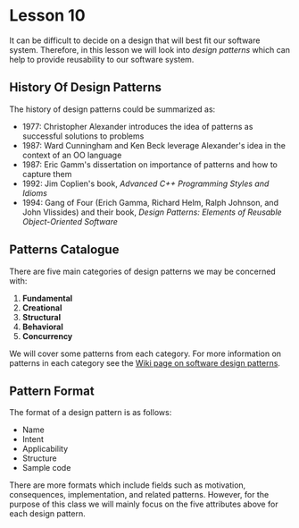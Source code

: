# Lesson 10

It can be difficult to decide on a design that will best fit our software system. Therefore, in this lesson we will look into _design patterns_ which can help to provide reusability to our software system.

## History Of Design Patterns

The history of design patterns could be summarized as:

- 1977: Christopher Alexander introduces the idea of patterns as successful solutions to problems
- 1987: Ward Cunningham and Ken Beck leverage Alexander's idea in the context of an OO language
- 1987: Eric Gamm's dissertation on importance of patterns and how to capture them
- 1992: Jim Coplien's book, _Advanced C++ Programming Styles and Idioms_
- 1994: Gang of Four (Erich Gamma, Richard Helm, Ralph Johnson, and John Vlissides) and their book, _Design Patterns: Elements of Reusable Object-Oriented Software_

## Patterns Catalogue

There are five main categories of design patterns we may be concerned with:

1. **Fundamental**
2. **Creational**
3. **Structural**
4. **Behavioral**
5. **Concurrency**

We will cover some patterns from each category. For more information on patterns in each category see the [Wiki page on software design patterns](https://en.wikipedia.org/wiki/Software_design_pattern).

## Pattern Format

The format of a design pattern is as follows:

- Name
- Intent
- Applicability
- Structure
- Sample code

There are more formats which include fields such as motivation, consequences, implementation, and related patterns. However, for the purpose of this class we will mainly focus on the five attributes above for each design pattern.
